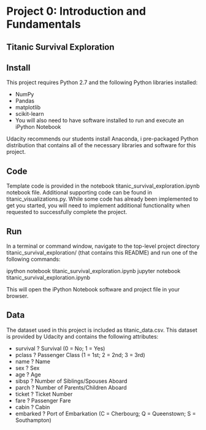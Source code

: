 # Project 0: Introduction and Fundamentals
## Titanic Survival Exploration

## Install

This project requires Python 2.7 and the following Python libraries installed:

- NumPy
- Pandas
- matplotlib
- scikit-learn
- You will also need to have software installed to run and execute an iPython Notebook

Udacity recommends our students install Anaconda, i pre-packaged Python distribution that contains all of the necessary libraries and software for this project.

## Code

Template code is provided in the notebook titanic_survival_exploration.ipynb notebook file. Additional supporting code can be found in titanic_visualizations.py. While some code has already been implemented to get you started, you will need to implement additional functionality when requested to successfully complete the project.

## Run

In a terminal or command window, navigate to the top-level project directory titanic_survival_exploration/ (that contains this README) and run one of the following commands:

ipython notebook titanic_survival_exploration.ipynb jupyter notebook titanic_survival_exploration.ipynb

This will open the iPython Notebook software and project file in your browser.

## Data

The dataset used in this project is included as titanic_data.csv. This dataset is provided by Udacity and contains the following attributes:

- survival ? Survival (0 = No; 1 = Yes)
- pclass ? Passenger Class (1 = 1st; 2 = 2nd; 3 = 3rd)
- name ? Name
- sex ? Sex
- age ? Age
- sibsp ? Number of Siblings/Spouses Aboard
- parch ? Number of Parents/Children Aboard
- ticket ? Ticket Number
- fare ? Passenger Fare
- cabin ? Cabin
- embarked ? Port of Embarkation (C = Cherbourg; Q = Queenstown; S = Southampton)